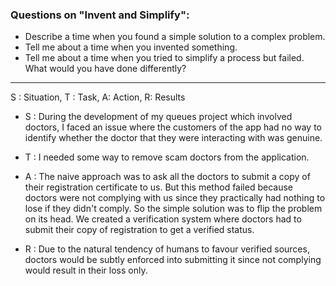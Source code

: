 ### Questions on "Invent and Simplify":

-   Describe a time when you found a simple solution to a complex problem. 
-   Tell me about a time when you invented something.
-   Tell me about a time when you tried to simplify a process but failed. What would you have done differently?

<hr/>

S : Situation, T : Task, A: Action, R: Results

-   S :  During the development of my queues project which involved doctors, I faced an issue where the customers of the app had no way to identify whether the doctor that they were interacting with was genuine. 
    
-   T :  I needed some way to remove scam doctors from the application.
    
-   A :  The naive approach was to ask all the doctors to submit a copy of their registration certificate to us. But this method failed because doctors were not complying with us since they practically had nothing to lose if they didn't comply. So the simple solution was to flip the problem on its head. We created a verification system where doctors had to submit their copy of registration to get a verified status. 
    
-   R :  Due to the natural tendency of humans to favour verified sources, doctors would be subtly enforced into submitting it since not complying would result in their loss only.
    
